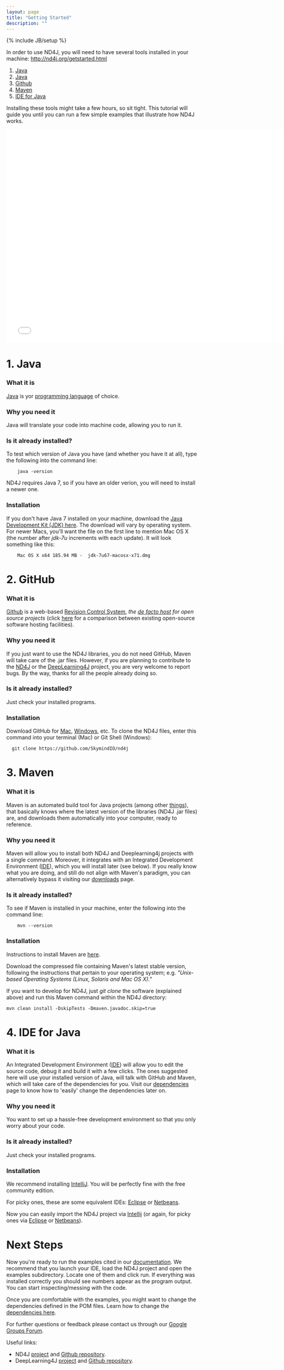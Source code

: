 ```yaml
---
layout: page
title: "Getting Started"
description: ""
---
```

{% include JB/setup %}

In order to use ND4J, you will need to have several tools installed in your machine:
http://nd4j.org/getstarted.html
1. [Java](http://nd4j.org/getstarted.html#1-java)
1. [Java](https://github.com/globalcaos/nd4j/blob/gh-pages/getstarted.md#1-java)
2. [Github](https://github.com/globalcaos/nd4j/blob/gh-pages/getstarted.md#2-github)
3. [Maven](https://github.com/globalcaos/nd4j/blob/gh-pages/getstarted.md#3-maven)
4. [IDE for Java](https://github.com/globalcaos/nd4j/blob/gh-pages/getstarted.md#4-ide-for-java)

Installing these tools might take a few hours, so sit tight. This tutorial will guide you until you can run a few simple examples that illustrate how ND4J works.

<iframe width="750" height="560" src="//www.youtube.com/embed/D0TrW9ht2Qo" frameborder="0" allowfullscreen></iframe>

# 1. Java

### What it is
[Java](http://en.wikipedia.org/wiki/Java_%28programming_language%29) is yor [programming language](http://en.wikipedia.org/wiki/Comparison_of_programming_languages) of choice.

### Why you need it
Java will translate your code into machine code, allowing you to run it.

### Is it already installed?
To test which version of Java you have (and whether you have it at all), type the following into the command line:

		java -version
ND4J requires Java 7, so if you have an older verion, you will need to install a newer one.

### Installation
If you don't have Java 7 installed on your machine, download the [Java Development Kit (JDK) here](http://www.oracle.com/technetwork/java/javase/downloads/jdk7-downloads-1880260.html). The download will vary by operating system. For newer Macs, you'll want the file on the first line to mention Mac OS X (the number after *jdk-7u* increments with each update). It will look something like this:

		Mac OS X x64 185.94 MB -  jdk-7u67-macosx-x71.dmg

# 2. GitHub

### What it is
[Github](http://en.wikipedia.org/wiki/GitHub) is a web-based [Revision Control System](http://en.wikipedia.org/wiki/Revision_control), _the [de facto host](http://opensource.com/life/12/11/code-hosting-comparison) for open source projects_ (click [here](http://en.wikipedia.org/wiki/Comparison_of_open-source_software_hosting_facilities) for a comparison between existing open-source software hosting facilities).

### Why you need it
If you just want to use the ND4J libraries, you do not need GitHub, Maven will take care of the .jar files. However, if you are planning to contribute to the [ND4J](https://github.com/SkymindIO/nd4j) or the [DeepLearning4J](https://github.com/SkymindIO/deeplearning4j) project, you are very welcome to report bugs. By the way, thanks for all the people already doing so.

### Is it already installed?
Just check your installed programs.

### Installation
Download GitHub for [Mac](https://mac.github.com/), [Windows](https://windows.github.com/), etc.
To clone the ND4J files, enter this command into your terminal (Mac) or Git Shell (Windows):

      git clone https://github.com/SkymindIO/nd4j

# 3. Maven

### What it is
Maven is an automated build tool for Java projects (among other [things](http://maven.apache.org/what-is-maven.html)), that basically knows where the latest version of the libraries (ND4J .jar files) are, and downloads them automatically into your computer, ready to reference.

### Why you need it
Maven will allow you to install both ND4J and Deeplearning4j projects with a single command. Moreover, it integrates with an Integrated Development Environment ([IDE](https://github.com/globalcaos/nd4j/blob/gh-pages/getstarted.md#4-ide-for-java)), which you will install later (see below). If you really know what you are doing, and still do not align with Maven's paradigm, you can alternatively bypass it visiting our [downloads](http://nd4j.org/downloads.html) page.

### Is it already installed?
To see if Maven is installed in your machine, enter the following into the command line:

		mvn --version

### Installation
Instructions to install Maven are [here](https://maven.apache.org/download.cgi). 

Download the compressed file containing Maven's latest stable version, following the instructions that pertain to your operating system; e.g. *"Unix-based Operating Systems (Linux, Solaris and Mac OS X)."* 

If you want to develop for ND4J, just *git clone* the software (explained above) and run this Maven command within the ND4J directory:

    mvn clean install -DskipTests -Dmaven.javadoc.skip=true


# 4. IDE for Java

### What it is
An Integrated Development Environment ([IDE](http://encyclopedia.thefreedictionary.com/integrated+development+environment)) will allow you to edit the source code, debug it and build it with a few clicks. The ones suggested here will use your installed version of Java, will talk with GitHub and Maven, which will take care of the dependencies for you. Visit our [dependencies](http://nd4j.org/dependencies.html) page to know how to 'easily' change the dependencies later on.

### Why you need it
You want to set up a hassle-free development environment so that you only worry about your code.

### Is it already installed?
Just check your installed programs.

### Installation
We recommend installing [IntelliJ](https://www.jetbrains.com/idea/download/). You will be perfectly fine with the free community edition.

For picky ones, these are some equivalent IDEs: [Eclipse](http://books.sonatype.com/m2eclipse-book/reference/creating-sect-importing-projects.html) or [Netbeans](http://wiki.netbeans.org/MavenBestPractices).

Now you can easily import the ND4J project via [Intellij](http://stackoverflow.com/questions/1051640/correct-way-to-add-lib-jar-to-an-intellij-idea-project) (or again, for picky ones via [Eclipse](http://stackoverflow.com/questions/3280353/how-to-import-a-jar-in-eclipse) or [Netbeans](http://gpraveenkumar.wordpress.com/2009/06/17/abc-to-import-a-jar-file-in-netbeans-6-5/)).

# Next Steps

Now you're ready to run the examples cited in our [documentation](../elementwise.html). We recommend that you launch your IDE, load the ND4J project and open the examples subdirectory. Locate one of them and click run. If everything was installed correctly you should see numbers appear as the program output. You can start inspecting/messing with the code.

Once you are comfortable with the examples, you might want to change the dependencies defined in the POM files. Learn how to change the [dependencies here](http://nd4j.org/dependencies.html).

For further questions or feedback please contact us through our [Google Groups Forum](https://groups.google.com/forum/#!forum/nd4j).

Useful links:

* ND4J [project](http://nd4j.org/) and [Github repository](https://github.com/SkymindIO/nd4j).
* DeepLearning4J [project](http://deeplearning4j.org/) and [Github repository](https://github.com/SkymindIO/deeplearning4j).


